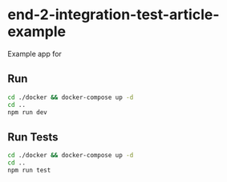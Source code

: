 # end-2-integration-test-article-example

Example app for 

## Run
```bash
cd ./docker && docker-compose up -d
cd ..
npm run dev

```

## Run Tests
```bash
cd ./docker && docker-compose up -d
cd ..
npm run test

```

